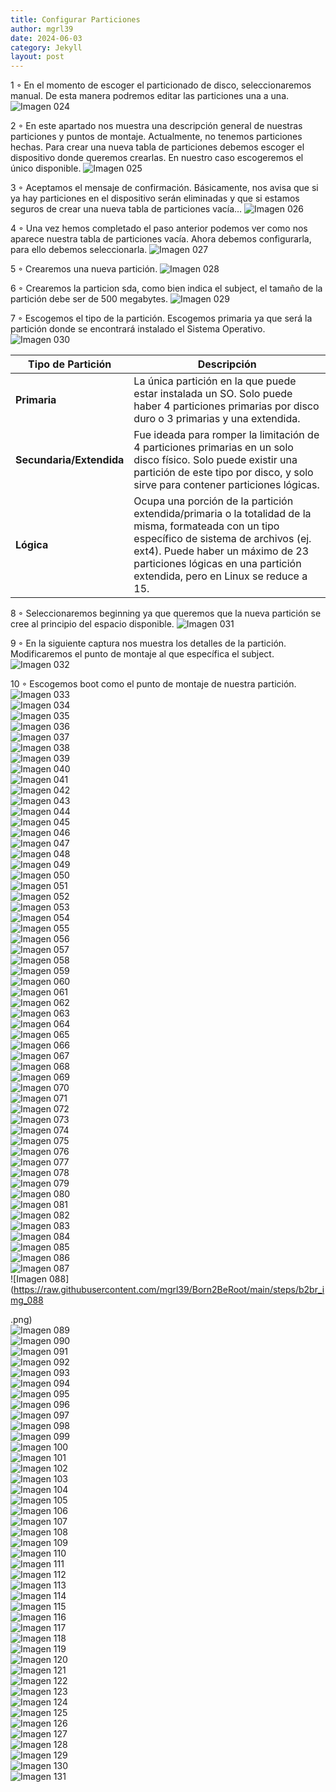 ```yaml
---
title: Configurar Particiones
author: mgrl39
date: 2024-06-03
category: Jekyll
layout: post
---
```

1 ◦ En el momento de escoger el particionado de disco, seleccionaremos manual. De esta manera podremos editar las particiones una a una.
![Imagen 024](https://raw.githubusercontent.com/mgrl39/Born2BeRoot/main/steps/b2br_img_024.png)

2 ◦ En este apartado nos muestra una descripción general de nuestras particiones y puntos de montaje. Actualmente, no tenemos particiones hechas. Para crear una nueva tabla de particiones debemos escoger el dispositivo donde queremos crearlas. En nuestro caso escogeremos el único disponible.
![Imagen 025](https://raw.githubusercontent.com/mgrl39/Born2BeRoot/main/steps/b2br_img_025.png)

3 ◦ Aceptamos el mensaje de confirmación. Básicamente, nos avisa que si ya hay particiones en el dispositivo serán eliminadas y que si estamos seguros de crear una nueva tabla de particiones vacía…
![Imagen 026](https://raw.githubusercontent.com/mgrl39/Born2BeRoot/main/steps/b2br_img_026.png)

4 ◦ Una vez hemos completado el paso anterior podemos ver como nos aparece nuestra tabla de particiones vacía. Ahora debemos configurarla, para ello debemos seleccionarla.
![Imagen 027](https://raw.githubusercontent.com/mgrl39/Born2BeRoot/main/steps/b2br_img_027.png)

5 ◦ Crearemos una nueva partición.
![Imagen 028](https://raw.githubusercontent.com/mgrl39/Born2BeRoot/main/steps/b2br_img_028.png)

6 ◦ Crearemos la particion sda, como bien indica el subject, el tamaño de la partición debe ser de 500 megabytes.
![Imagen 029](https://raw.githubusercontent.com/mgrl39/Born2BeRoot/main/steps/b2br_img_029.png)

7 ◦ Escogemos el tipo de la partición. Escogemos primaria ya que será la partición donde se encontrará instalado el Sistema Operativo.
![Imagen 030](https://raw.githubusercontent.com/mgrl39/Born2BeRoot/main/steps/b2br_img_030.png)

| **Tipo de Partición**     | **Descripción**                                                                                                                                           |
|---------------------------|-----------------------------------------------------------------------------------------------------------------------------------------------------------|
| **Primaria**              | La única partición en la que puede estar instalada un SO. Solo puede haber 4 particiones primarias por disco duro o 3 primarias y una extendida.           |
| **Secundaria/Extendida**  | Fue ideada para romper la limitación de 4 particiones primarias en un solo disco físico. Solo puede existir una partición de este tipo por disco, y solo sirve para contener particiones lógicas. |
| **Lógica**                | Ocupa una porción de la partición extendida/primaria o la totalidad de la misma, formateada con un tipo específico de sistema de archivos (ej. ext4). Puede haber un máximo de 23 particiones lógicas en una partición extendida, pero en Linux se reduce a 15.                                          |


8 ◦ Seleccionaremos beginning ya que queremos que la nueva partición se cree al principio del espacio disponible.
![Imagen 031](https://raw.githubusercontent.com/mgrl39/Born2BeRoot/main/steps/b2br_img_031.png) 

9 ◦ En la siguiente captura nos muestra los detalles de la partición. Modificaremos el punto de montaje al que específica el subject.
![Imagen 032](https://raw.githubusercontent.com/mgrl39/Born2BeRoot/main/steps/b2br_img_032.png)  

10 ◦ Escogemos boot como el punto de montaje de nuestra partición.
![Imagen 033](https://raw.githubusercontent.com/mgrl39/Born2BeRoot/main/steps/b2br_img_033.png)  
![Imagen 034](https://raw.githubusercontent.com/mgrl39/Born2BeRoot/main/steps/b2br_img_034.png)  
![Imagen 035](https://raw.githubusercontent.com/mgrl39/Born2BeRoot/main/steps/b2br_img_035.png)  
![Imagen 036](https://raw.githubusercontent.com/mgrl39/Born2BeRoot/main/steps/b2br_img_036.png)  
![Imagen 037](https://raw.githubusercontent.com/mgrl39/Born2BeRoot/main/steps/b2br_img_037.png)  
![Imagen 038](https://raw.githubusercontent.com/mgrl39/Born2BeRoot/main/steps/b2br_img_038.png)  
![Imagen 039](https://raw.githubusercontent.com/mgrl39/Born2BeRoot/main/steps/b2br_img_039.png)  
![Imagen 040](https://raw.githubusercontent.com/mgrl39/Born2BeRoot/main/steps/b2br_img_040.png)  
![Imagen 041](https://raw.githubusercontent.com/mgrl39/Born2BeRoot/main/steps/b2br_img_041.png)  
![Imagen 042](https://raw.githubusercontent.com/mgrl39/Born2BeRoot/main/steps/b2br_img_042.png)  
![Imagen 043](https://raw.githubusercontent.com/mgrl39/Born2BeRoot/main/steps/b2br_img_043.png)  
![Imagen 044](https://raw.githubusercontent.com/mgrl39/Born2BeRoot/main/steps/b2br_img_044.png)  
![Imagen 045](https://raw.githubusercontent.com/mgrl39/Born2BeRoot/main/steps/b2br_img_045.png)  
![Imagen 046](https://raw.githubusercontent.com/mgrl39/Born2BeRoot/main/steps/b2br_img_046.png)  
![Imagen 047](https://raw.githubusercontent.com/mgrl39/Born2BeRoot/main/steps/b2br_img_047.png)  
![Imagen 048](https://raw.githubusercontent.com/mgrl39/Born2BeRoot/main/steps/b2br_img_048.png)  
![Imagen 049](https://raw.githubusercontent.com/mgrl39/Born2BeRoot/main/steps/b2br_img_049.png)  
![Imagen 050](https://raw.githubusercontent.com/mgrl39/Born2BeRoot/main/steps/b2br_img_050.png)  
![Imagen 051](https://raw.githubusercontent.com/mgrl39/Born2BeRoot/main/steps/b2br_img_051.png)  
![Imagen 052](https://raw.githubusercontent.com/mgrl39/Born2BeRoot/main/steps/b2br_img_052.png)  
![Imagen 053](https://raw.githubusercontent.com/mgrl39/Born2BeRoot/main/steps/b2br_img_053.png)  
![Imagen 054](https://raw.githubusercontent.com/mgrl39/Born2BeRoot/main/steps/b2br_img_054.png)  
![Imagen 055](https://raw.githubusercontent.com/mgrl39/Born2BeRoot/main/steps/b2br_img_055.png)  
![Imagen 056](https://raw.githubusercontent.com/mgrl39/Born2BeRoot/main/steps/b2br_img_056.png)  
![Imagen 057](https://raw.githubusercontent.com/mgrl39/Born2BeRoot/main/steps/b2br_img_057.png)  
![Imagen 058](https://raw.githubusercontent.com/mgrl39/Born2BeRoot/main/steps/b2br_img_058.png)  
![Imagen 059](https://raw.githubusercontent.com/mgrl39/Born2BeRoot/main/steps/b2br_img_059.png)  
![Imagen 060](https://raw.githubusercontent.com/mgrl39/Born2BeRoot/main/steps/b2br_img_060.png)  
![Imagen 061](https://raw.githubusercontent.com/mgrl39/Born2BeRoot/main/steps/b2br_img_061.png)  
![Imagen 062](https://raw.githubusercontent.com/mgrl39/Born2BeRoot/main/steps/b2br_img_062.png)  
![Imagen 063](https://raw.githubusercontent.com/mgrl39/Born2BeRoot/main/steps/b2br_img_063.png)  
![Imagen 064](https://raw.githubusercontent.com/mgrl39/Born2BeRoot/main/steps/b2br_img_064.png)  
![Imagen 065](https://raw.githubusercontent.com/mgrl39/Born2BeRoot/main/steps/b2br_img_065.png)  
![Imagen 066](https://raw.githubusercontent.com/mgrl39/Born2BeRoot/main/steps/b2br_img_066.png)  
![Imagen 067](https://raw.githubusercontent.com/mgrl39/Born2BeRoot/main/steps/b2br_img_067.png)  
![Imagen 068](https://raw.githubusercontent.com/mgrl39/Born2BeRoot/main/steps/b2br_img_068.png)  
![Imagen 069](https://raw.githubusercontent.com/mgrl39/Born2BeRoot/main/steps/b2br_img_069.png)  
![Imagen 070](https://raw.githubusercontent.com/mgrl39/Born2BeRoot/main/steps/b2br_img_070.png)  
![Imagen 071](https://raw.githubusercontent.com/mgrl39/Born2BeRoot/main/steps/b2br_img_071.png)  
![Imagen 072](https://raw.githubusercontent.com/mgrl39/Born2BeRoot/main/steps/b2br_img_072.png)  
![Imagen 073](https://raw.githubusercontent.com/mgrl39/Born2BeRoot/main/steps/b2br_img_073.png)  
![Imagen 074](https://raw.githubusercontent.com/mgrl39/Born2BeRoot/main/steps/b2br_img_074.png)  
![Imagen 075](https://raw.githubusercontent.com/mgrl39/Born2BeRoot/main/steps/b2br_img_075.png)  
![Imagen 076](https://raw.githubusercontent.com/mgrl39/Born2BeRoot/main/steps/b2br_img_076.png)  
![Imagen 077](https://raw.githubusercontent.com/mgrl39/Born2BeRoot/main/steps/b2br_img_077.png)  
![Imagen 078](https://raw.githubusercontent.com/mgrl39/Born2BeRoot/main/steps/b2br_img_078.png)  
![Imagen 079](https://raw.githubusercontent.com/mgrl39/Born2BeRoot/main/steps/b2br_img_079.png)  
![Imagen 080](https://raw.githubusercontent.com/mgrl39/Born2BeRoot/main/steps/b2br_img_080.png)  
![Imagen 081](https://raw.githubusercontent.com/mgrl39/Born2BeRoot/main/steps/b2br_img_081.png)  
![Imagen 082](https://raw.githubusercontent.com/mgrl39/Born2BeRoot/main/steps/b2br_img_082.png)  
![Imagen 083](https://raw.githubusercontent.com/mgrl39/Born2BeRoot/main/steps/b2br_img_083.png)  
![Imagen 084](https://raw.githubusercontent.com/mgrl39/Born2BeRoot/main/steps/b2br_img_084.png)  
![Imagen 085](https://raw.githubusercontent.com/mgrl39/Born2BeRoot/main/steps/b2br_img_085.png)  
![Imagen 086](https://raw.githubusercontent.com/mgrl39/Born2BeRoot/main/steps/b2br_img_086.png)  
![Imagen 087](https://raw.githubusercontent.com/mgrl39/Born2BeRoot/main/steps/b2br_img_087.png)  
![Imagen 088](https://raw.githubusercontent.com/mgrl39/Born2BeRoot/main/steps/b2br_img_088

.png)  
![Imagen 089](https://raw.githubusercontent.com/mgrl39/Born2BeRoot/main/steps/b2br_img_089.png)  
![Imagen 090](https://raw.githubusercontent.com/mgrl39/Born2BeRoot/main/steps/b2br_img_090.png)  
![Imagen 091](https://raw.githubusercontent.com/mgrl39/Born2BeRoot/main/steps/b2br_img_091.png)  
![Imagen 092](https://raw.githubusercontent.com/mgrl39/Born2BeRoot/main/steps/b2br_img_092.png)  
![Imagen 093](https://raw.githubusercontent.com/mgrl39/Born2BeRoot/main/steps/b2br_img_093.png)  
![Imagen 094](https://raw.githubusercontent.com/mgrl39/Born2BeRoot/main/steps/b2br_img_094.png)  
![Imagen 095](https://raw.githubusercontent.com/mgrl39/Born2BeRoot/main/steps/b2br_img_095.png)  
![Imagen 096](https://raw.githubusercontent.com/mgrl39/Born2BeRoot/main/steps/b2br_img_096.png)  
![Imagen 097](https://raw.githubusercontent.com/mgrl39/Born2BeRoot/main/steps/b2br_img_097.png)  
![Imagen 098](https://raw.githubusercontent.com/mgrl39/Born2BeRoot/main/steps/b2br_img_098.png)  
![Imagen 099](https://raw.githubusercontent.com/mgrl39/Born2BeRoot/main/steps/b2br_img_099.png)  
![Imagen 100](https://raw.githubusercontent.com/mgrl39/Born2BeRoot/main/steps/b2br_img_100.png)  
![Imagen 101](https://raw.githubusercontent.com/mgrl39/Born2BeRoot/main/steps/b2br_img_101.png)  
![Imagen 102](https://raw.githubusercontent.com/mgrl39/Born2BeRoot/main/steps/b2br_img_102.png)  
![Imagen 103](https://raw.githubusercontent.com/mgrl39/Born2BeRoot/main/steps/b2br_img_103.png)  
![Imagen 104](https://raw.githubusercontent.com/mgrl39/Born2BeRoot/main/steps/b2br_img_104.png)  
![Imagen 105](https://raw.githubusercontent.com/mgrl39/Born2BeRoot/main/steps/b2br_img_105.png)  
![Imagen 106](https://raw.githubusercontent.com/mgrl39/Born2BeRoot/main/steps/b2br_img_106.png)  
![Imagen 107](https://raw.githubusercontent.com/mgrl39/Born2BeRoot/main/steps/b2br_img_107.png)  
![Imagen 108](https://raw.githubusercontent.com/mgrl39/Born2BeRoot/main/steps/b2br_img_108.png)  
![Imagen 109](https://raw.githubusercontent.com/mgrl39/Born2BeRoot/main/steps/b2br_img_109.png)  
![Imagen 110](https://raw.githubusercontent.com/mgrl39/Born2BeRoot/main/steps/b2br_img_110.png)  
![Imagen 111](https://raw.githubusercontent.com/mgrl39/Born2BeRoot/main/steps/b2br_img_111.png)  
![Imagen 112](https://raw.githubusercontent.com/mgrl39/Born2BeRoot/main/steps/b2br_img_112.png)  
![Imagen 113](https://raw.githubusercontent.com/mgrl39/Born2BeRoot/main/steps/b2br_img_113.png)  
![Imagen 114](https://raw.githubusercontent.com/mgrl39/Born2BeRoot/main/steps/b2br_img_114.png)  
![Imagen 115](https://raw.githubusercontent.com/mgrl39/Born2BeRoot/main/steps/b2br_img_115.png)  
![Imagen 116](https://raw.githubusercontent.com/mgrl39/Born2BeRoot/main/steps/b2br_img_116.png)  
![Imagen 117](https://raw.githubusercontent.com/mgrl39/Born2BeRoot/main/steps/b2br_img_117.png)  
![Imagen 118](https://raw.githubusercontent.com/mgrl39/Born2BeRoot/main/steps/b2br_img_118.png)  
![Imagen 119](https://raw.githubusercontent.com/mgrl39/Born2BeRoot/main/steps/b2br_img_119.png)  
![Imagen 120](https://raw.githubusercontent.com/mgrl39/Born2BeRoot/main/steps/b2br_img_120.png)  
![Imagen 121](https://raw.githubusercontent.com/mgrl39/Born2BeRoot/main/steps/b2br_img_121.png)  
![Imagen 122](https://raw.githubusercontent.com/mgrl39/Born2BeRoot/main/steps/b2br_img_122.png)  
![Imagen 123](https://raw.githubusercontent.com/mgrl39/Born2BeRoot/main/steps/b2br_img_123.png)  
![Imagen 124](https://raw.githubusercontent.com/mgrl39/Born2BeRoot/main/steps/b2br_img_124.png)  
![Imagen 125](https://raw.githubusercontent.com/mgrl39/Born2BeRoot/main/steps/b2br_img_125.png)  
![Imagen 126](https://raw.githubusercontent.com/mgrl39/Born2BeRoot/main/steps/b2br_img_126.png)  
![Imagen 127](https://raw.githubusercontent.com/mgrl39/Born2BeRoot/main/steps/b2br_img_127.png)  
![Imagen 128](https://raw.githubusercontent.com/mgrl39/Born2BeRoot/main/steps/b2br_img_128.png)  
![Imagen 129](https://raw.githubusercontent.com/mgrl39/Born2BeRoot/main/steps/b2br_img_129.png)  
![Imagen 130](https://raw.githubusercontent.com/mgrl39/Born2BeRoot/main/steps/b2br_img_130.png)  
![Imagen 131](https://raw.githubusercontent.com/mgrl39/Born2BeRoot/main/steps/b2br_img_131.png)  
